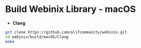 # Build Webinix Library - macOS

- **Clang**

```sh
git clone https://github.com/alifcommunity/webinix.git
cd webinix/build/macOS/Clang
make
```
